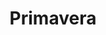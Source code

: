 ---
title: Primavera
date: 
draft: false

# descripcion
description : Florcita cinco pétalos

materials: Plata 925

color: Amarillo, Azul, Rojo, Fucsia, Violeta, Cristal

dimensions: 0,9cm

code: 01-06-0028

type: "Aros"

categories: []

price: $580,00

# Images
# first image will be shown in the product page
images:
  # - image: "images/path_to_image"
  # La ubicacion de las imagenes es imagenes/Aros/Aros.Strass/01-06-0028-primavera
  - image: "./images/aros/strass/01-06-0028-florcita-cinco-petalos_a.JPG"
  - image: "./images/aros/strass/01-06-0028-florcita-cinco-petalos_b.JPG"
  - image: "./images/aros/strass/01-06-0028-florcita-cinco-petalos_c.JPG"
  - image: "./images/aros/strass/01-06-0028-florcita-cinco-petalos_d.JPG"
  - image: "./images/aros/strass/01-06-0028-florcita-cinco-petalos_f.JPG"
  - image: "./images/aros/strass/01-06-0028-florcita-cinco-petalos_g.JPG"
---
